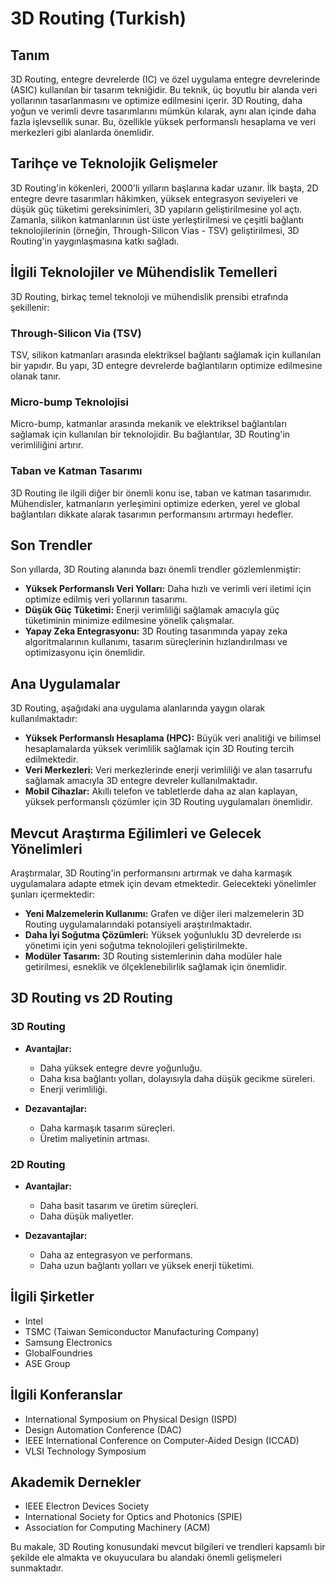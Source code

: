 # 3D Routing (Turkish)

## Tanım

3D Routing, entegre devrelerde (IC) ve özel uygulama entegre devrelerinde (ASIC) kullanılan bir tasarım tekniğidir. Bu teknik, üç boyutlu bir alanda veri yollarının tasarlanmasını ve optimize edilmesini içerir. 3D Routing, daha yoğun ve verimli devre tasarımlarını mümkün kılarak, aynı alan içinde daha fazla işlevsellik sunar. Bu, özellikle yüksek performanslı hesaplama ve veri merkezleri gibi alanlarda önemlidir.

## Tarihçe ve Teknolojik Gelişmeler

3D Routing'in kökenleri, 2000'li yılların başlarına kadar uzanır. İlk başta, 2D entegre devre tasarımları hâkimken, yüksek entegrasyon seviyeleri ve düşük güç tüketimi gereksinimleri, 3D yapıların geliştirilmesine yol açtı. Zamanla, silikon katmanlarının üst üste yerleştirilmesi ve çeşitli bağlantı teknolojilerinin (örneğin, Through-Silicon Vias - TSV) geliştirilmesi, 3D Routing'in yaygınlaşmasına katkı sağladı.

## İlgili Teknolojiler ve Mühendislik Temelleri

3D Routing, birkaç temel teknoloji ve mühendislik prensibi etrafında şekillenir:

### Through-Silicon Via (TSV)

TSV, silikon katmanları arasında elektriksel bağlantı sağlamak için kullanılan bir yapıdır. Bu yapı, 3D entegre devrelerde bağlantıların optimize edilmesine olanak tanır.

### Micro-bump Teknolojisi

Micro-bump, katmanlar arasında mekanik ve elektriksel bağlantıları sağlamak için kullanılan bir teknolojidir. Bu bağlantılar, 3D Routing'in verimliliğini artırır.

### Taban ve Katman Tasarımı

3D Routing ile ilgili diğer bir önemli konu ise, taban ve katman tasarımıdır. Mühendisler, katmanların yerleşimini optimize ederken, yerel ve global bağlantıları dikkate alarak tasarımın performansını artırmayı hedefler.

## Son Trendler

Son yıllarda, 3D Routing alanında bazı önemli trendler gözlemlenmiştir:

- **Yüksek Performanslı Veri Yolları:** Daha hızlı ve verimli veri iletimi için optimize edilmiş veri yollarının tasarımı.
- **Düşük Güç Tüketimi:** Enerji verimliliği sağlamak amacıyla güç tüketiminin minimize edilmesine yönelik çalışmalar.
- **Yapay Zeka Entegrasyonu:** 3D Routing tasarımında yapay zeka algoritmalarının kullanımı, tasarım süreçlerinin hızlandırılması ve optimizasyonu için önemlidir.

## Ana Uygulamalar

3D Routing, aşağıdaki ana uygulama alanlarında yaygın olarak kullanılmaktadır:

- **Yüksek Performanslı Hesaplama (HPC):** Büyük veri analitiği ve bilimsel hesaplamalarda yüksek verimlilik sağlamak için 3D Routing tercih edilmektedir.
- **Veri Merkezleri:** Veri merkezlerinde enerji verimliliği ve alan tasarrufu sağlamak amacıyla 3D entegre devreler kullanılmaktadır.
- **Mobil Cihazlar:** Akıllı telefon ve tabletlerde daha az alan kaplayan, yüksek performanslı çözümler için 3D Routing uygulamaları önemlidir.

## Mevcut Araştırma Eğilimleri ve Gelecek Yönelimleri

Araştırmalar, 3D Routing'in performansını artırmak ve daha karmaşık uygulamalara adapte etmek için devam etmektedir. Gelecekteki yönelimler şunları içermektedir:

- **Yeni Malzemelerin Kullanımı:** Grafen ve diğer ileri malzemelerin 3D Routing uygulamalarındaki potansiyeli araştırılmaktadır.
- **Daha İyi Soğutma Çözümleri:** Yüksek yoğunluklu 3D devrelerde ısı yönetimi için yeni soğutma teknolojileri geliştirilmekte.
- **Modüler Tasarım:** 3D Routing sistemlerinin daha modüler hale getirilmesi, esneklik ve ölçeklenebilirlik sağlamak için önemlidir.

## 3D Routing vs 2D Routing

### 3D Routing

- **Avantajlar:**
  - Daha yüksek entegre devre yoğunluğu.
  - Daha kısa bağlantı yolları, dolayısıyla daha düşük gecikme süreleri.
  - Enerji verimliliği.

- **Dezavantajlar:**
  - Daha karmaşık tasarım süreçleri.
  - Üretim maliyetinin artması.

### 2D Routing

- **Avantajlar:**
  - Daha basit tasarım ve üretim süreçleri.
  - Daha düşük maliyetler.

- **Dezavantajlar:**
  - Daha az entegrasyon ve performans.
  - Daha uzun bağlantı yolları ve yüksek enerji tüketimi.

## İlgili Şirketler

- Intel
- TSMC (Taiwan Semiconductor Manufacturing Company)
- Samsung Electronics
- GlobalFoundries
- ASE Group

## İlgili Konferanslar

- International Symposium on Physical Design (ISPD)
- Design Automation Conference (DAC)
- IEEE International Conference on Computer-Aided Design (ICCAD)
- VLSI Technology Symposium

## Akademik Dernekler

- IEEE Electron Devices Society
- International Society for Optics and Photonics (SPIE)
- Association for Computing Machinery (ACM)

Bu makale, 3D Routing konusundaki mevcut bilgileri ve trendleri kapsamlı bir şekilde ele almakta ve okuyuculara bu alandaki önemli gelişmeleri sunmaktadır.